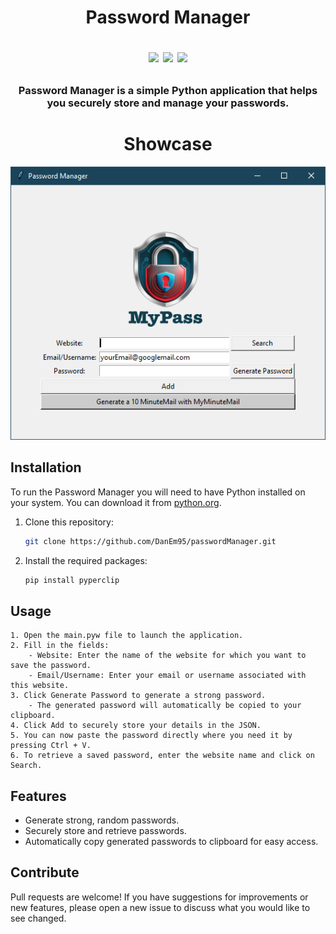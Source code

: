 <h1 align="center">
	Password Manager
<p align=center>
<a href="http://makeapullrequest.com"><img src="https://img.shields.io/badge/PRs-welcome-brightgreen.svg"></a>
<a href="https://github.com/DanEm95"><img src="https://img.shields.io/badge/lead-DanEm95-lightblue"></a>
<a href="https://github.com/DanEm95/passwordManager/releases"><img src="https://img.shields.io/github/v/release/DanEm95/passwordManager.svg?label=Version"></a>
</p>
</h1>

<h3 align="center">
Password Manager is a simple Python application that helps you securely store and manage your passwords.
</h3>

<h1 align="center">
	Showcase
</h1>
<div align="center" >
<img src="https://github.com/DanEm95/passwordManager/blob/main/passwordManager.PNG" alt="passwordManager">
</div>

## Installation

To run the Password Manager you will need to have Python installed on your system. You can download it from [python.org](https://www.python.org/downloads/).

1. Clone this repository:
   ```bash
   git clone https://github.com/DanEm95/passwordManager.git
2. Install the required packages:
   ```bash
   pip install pyperclip

## Usage
```
1. Open the main.pyw file to launch the application.
2. Fill in the fields:
 	- Website: Enter the name of the website for which you want to save the password.
 	- Email/Username: Enter your email or username associated with this website.
3. Click Generate Password to generate a strong password.
	- The generated password will automatically be copied to your clipboard.
4. Click Add to securely store your details in the JSON.
5. You can now paste the password directly where you need it by pressing Ctrl + V.
6. To retrieve a saved password, enter the website name and click on Search.
```

## Features
 - Generate strong, random passwords.
 - Securely store and retrieve passwords.
 - Automatically copy generated passwords to clipboard for easy access.

## Contribute
Pull requests are welcome! If you have suggestions for improvements or new features, please open a new issue to discuss what you would like to see changed.
